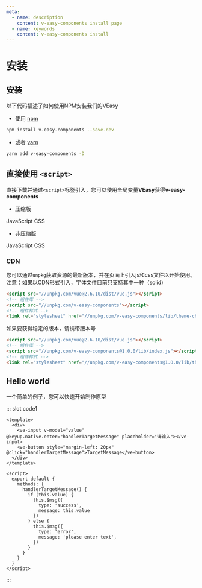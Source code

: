 ```yaml
---
meta:
  - name: description
    content: v-easy-components install page
  - name: keywords
    content: v-easy-components install
---
```


# 安装

## 安装

以下代码描述了如何使用NPM安装我们的VEasy

+ 使用 [npm](https://www.npmjs.com/package/v-easy-components)

```sh
npm install v-easy-components --save-dev
```

+ 或者 [yarn](https://yarnpkg.com/en/package/v-easy-components)

```sh
yarn add v-easy-components -D
```

## 直接使用 `<script>` <Badge text="0.5.1+"/>

直接下载并通过`<script>`标签引入，您可以使用全局变量**VEasy**获得**v-easy-components**

+ 压缩版
<div class="v-easy-box">
  <a :href="'https://unpkg.com/v-easy-components@'+ _v_easy_components_version +'/bin/index.min.js'" target="_blank"><ve-button>JavaScript</ve-button></a>
  <a :href="'//unpkg.com/v-easy-components@'+ _v_easy_components_version +'/bin/theme-chalk/index.css'" target="_blank"><ve-button>CSS</ve-button></a>
</div>

+ 非压缩版
<div class="v-easy-box">
  <a :href="'//unpkg.com/v-easy-components@'+ _v_easy_components_version +'/bin/index.js'" target="_blank"><ve-button>JavaScript</ve-button></a>
  <a :href="'//unpkg.com/v-easy-components@'+ _v_easy_components_version +'/bin/theme-chalk/index.css'" target="_blank"><ve-button>CSS</ve-button></a>
</div>

### CDN

您可以通过`unpkg`获取资源的最新版本，并在页面上引入js和css文件以开始使用。  
注意：如果以CDN形式引入，字体文件目前只支持其中一种（solid）

```html
<script src="//unpkg.com/vue@2.6.10/dist/vue.js"></script>
<!-- 组件库 -->
<script src="//unpkg.com/v-easy-components"></script>
<!-- 组件样式 -->
<link rel="stylesheet" href="//unpkg.com/v-easy-components/lib/theme-chalk/index.css">
```

如果要获得稳定的版本，请携带版本号

```html
<script src="//unpkg.com/vue@2.6.10/dist/vue.js"></script>
<!-- 组件库 -->
<script src="//unpkg.com/v-easy-components@1.0.0/lib/index.js"></script>
<!-- 组件样式 -->
<link rel="stylesheet" href="//unpkg.com/v-easy-components@1.0.0/lib/theme-chalk/index.css">
```

## Hello world

一个简单的例子，您可以快速开始制作原型

<div>
  <preview-code _id="1">
    <template #default>
      <ve-input v-model="value" @keyup.native.enter="handlerTargetMessage" placeholder="请输入"></ve-input>
      <ve-button style="margin-left: 20px" @click="handlerTargetMessage">TargetMessage</ve-button>
    </template>
    <template #txt>
      <div>只需按照约定使用它，即可快速制作原型</div>
    </template>
  </preview-code>
</div>

::: slot code1
```vue
<template>
  <div>
    <ve-input v-model="value" @keyup.native.enter="handlerTargetMessage" placeholder="请输入"></ve-input>
    <ve-button style="margin-left: 20px" @click="handlerTargetMessage">TargetMessage</ve-button>
  </div>
</template>

<script>
  export default {
    methods: {
      handlerTargetMessage() {
        if (this.value) {
          this.$msg({
            type: 'success',
            message: this.value
          })
        } else {
          this.$msg({
            type: 'error',
            message: 'please enter text',
          })
        }
      }
    }
  }
</script>
```
:::

<script>
  export default {
    data() {
      return {
        value: ''
      }
    },
    methods: {
      handlerTargetMessage() {
        if (this.value) {
          this.$msg({
            type: 'success',
            message: this.value
          })
        } else {
          this.$msg({
            type: 'error',
            message: 'please enter text',
          })
        }
      }
    }
  }
</script>

<style>
  .v-easy-input-wz.v-easy-input input {
    height: 32px;
  }
</style>
